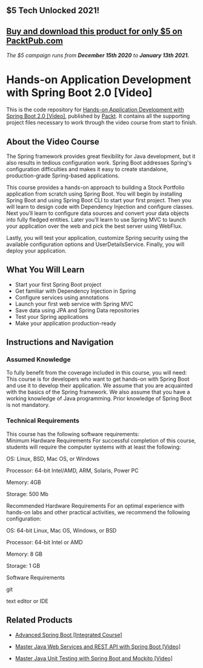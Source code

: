 ## $5 Tech Unlocked 2021!
[Buy and download this product for only $5 on PacktPub.com](https://www.packtpub.com/)
-----
*The $5 campaign         runs from __December 15th 2020__ to __January 13th 2021.__*

# Hands-on Application Development with Spring Boot 2.0 [Video]
This is the code repository for [Hands-on Application Development with Spring Boot 2.0 [Video]](https://www.packtpub.com/application-development/hands-application-development-spring-boot-20-video?utm_source=github&utm_medium=repository&utm_campaign=9781789137712), published by [Packt](https://www.packtpub.com/?utm_source=github). It contains all the supporting project files necessary to work through the video course from start to finish.
## About the Video Course
The Spring framework provides great flexibility for Java development, but it also results in tedious configuration work. Spring Boot addresses Spring's configuration difficulties and makes it easy to create standalone, production-grade Spring-based applications.

This course provides a hands-on approach to building a Stock Portfolio application from scratch using Spring Boot. You will begin by installing Spring Boot and using Spring Boot CLI to start your first project. Then you will learn to design code with Dependency Injection and configure classes. Next you’ll learn to configure data sources and convert your data objects into fully fledged entities. Later you’ll learn to use Spring MVC to launch your application over the web and pick the best server using WebFlux. 

Lastly, you will test your application, customize Spring security using the available configuration options and UserDetailsService. Finally, you will deploy your application.

<H2>What You Will Learn</H2>
<DIV class=book-info-will-learn-text>
<UL>
<LI>Start your first Spring Boot project 
<LI>Get familiar with Dependency Injection in Spring 
<LI>Configure services using annotations 
<LI>Launch your first web service with Spring MVC 
<LI>Save data using JPA and Spring Data repositories 
<LI>Test your Spring applications 
<LI>Make your application production-ready </LI></UL></DIV>

## Instructions and Navigation
### Assumed Knowledge
To fully benefit from the coverage included in this course, you will need:<br/>
This course is for developers who want to get hands-on with Spring Boot and use it to develop their application. We assume that you are acquainted with the basics of the Spring framework. We also assume that you have a working knowledge of Java programming. Prior knowledge of Spring Boot is not mandatory.
### Technical Requirements
This course has the following software requirements:<br/>
Minimum Hardware Requirements
For successful completion of this course, students will require the computer systems with at least the following:


OS: Linux, BSD, Mac OS, or Windows



Processor: 64-bit Intel/AMD, ARM, Solaris, Power PC



Memory: 4GB



Storage: 500 Mb


Recommended Hardware Requirements
For an optimal experience with hands-on labs and other practical activities, we recommend the following configuration:


OS: 64-bit Linux, Mac OS, Windows, or BSD



Processor: 64-bit Intel or AMD



Memory: 8 GB



Storage: 1 GB


Software Requirements

git

text editor or IDE



## Related Products
* [Advanced Spring Boot [Integrated Course]](https://www.packtpub.com/web-development/advanced-spring-boot-integrated-course?utm_source=github&utm_medium=repository&utm_campaign=9781788392297)

* [Master Java Web Services and REST API with Spring Boot [Video]](https://www.packtpub.com/application-development/master-java-web-services-and-rest-api-spring-boot-video?utm_source=github&utm_medium=repository&utm_campaign=9781789130133)

* [Master Java Unit Testing with Spring Boot and Mockito [Video]](https://www.packtpub.com/application-development/master-java-unit-testing-spring-boot-and-mockito-video?utm_source=github&utm_medium=repository&utm_campaign=9781789346077)
